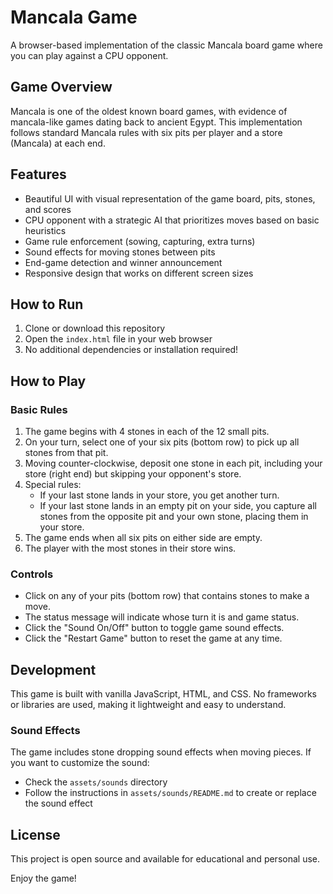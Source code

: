 # Mancala Game

A browser-based implementation of the classic Mancala board game where you can play against a CPU opponent.

## Game Overview

Mancala is one of the oldest known board games, with evidence of mancala-like games dating back to ancient Egypt. This implementation follows standard Mancala rules with six pits per player and a store (Mancala) at each end.

## Features

- Beautiful UI with visual representation of the game board, pits, stones, and scores
- CPU opponent with a strategic AI that prioritizes moves based on basic heuristics
- Game rule enforcement (sowing, capturing, extra turns)
- Sound effects for moving stones between pits
- End-game detection and winner announcement
- Responsive design that works on different screen sizes

## How to Run

1. Clone or download this repository
2. Open the `index.html` file in your web browser
3. No additional dependencies or installation required!

## How to Play

### Basic Rules

1. The game begins with 4 stones in each of the 12 small pits.
2. On your turn, select one of your six pits (bottom row) to pick up all stones from that pit.
3. Moving counter-clockwise, deposit one stone in each pit, including your store (right end) but skipping your opponent's store.
4. Special rules:
   - If your last stone lands in your store, you get another turn.
   - If your last stone lands in an empty pit on your side, you capture all stones from the opposite pit and your own stone, placing them in your store.
5. The game ends when all six pits on either side are empty.
6. The player with the most stones in their store wins.

### Controls

- Click on any of your pits (bottom row) that contains stones to make a move.
- The status message will indicate whose turn it is and game status.
- Click the "Sound On/Off" button to toggle game sound effects.
- Click the "Restart Game" button to reset the game at any time.

## Development

This game is built with vanilla JavaScript, HTML, and CSS. No frameworks or libraries are used, making it lightweight and easy to understand.

### Sound Effects

The game includes stone dropping sound effects when moving pieces. If you want to customize the sound:
- Check the `assets/sounds` directory
- Follow the instructions in `assets/sounds/README.md` to create or replace the sound effect

## License

This project is open source and available for educational and personal use.

Enjoy the game! 